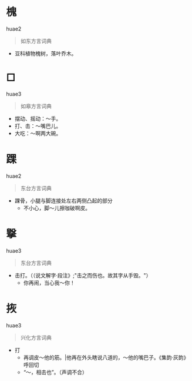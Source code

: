 # 槐
huae2
> 如东方言词典
- 豆科植物槐树，落叶乔木。

# □
huae3
> 如皋方言词典
- 摆动、摇动：～手。
- 打、击：～嘴巴儿。
- 大吃：～啊两大碗。

# 踝
huae2
> 东台方言词典
- 踝骨，小腿与脚连接处左右两侧凸起的部分
  - 不小心，脚～儿擦咖破啊皮。

# 㩓
huae3
> 东台方言词典
- 击打。（（说文解字·段注》;"击之而伤也。故其字从手毁。"）
  - 你再闹，当心我～你！

# 拻
huae3
> 兴化方言词典
- 打
  - 再调皮～他的筋。|他再在外头瞎说八道的，～他的嘴巴子。《集韵·灰韵》呼回切
  - “～，相击也”。（声调不合）
